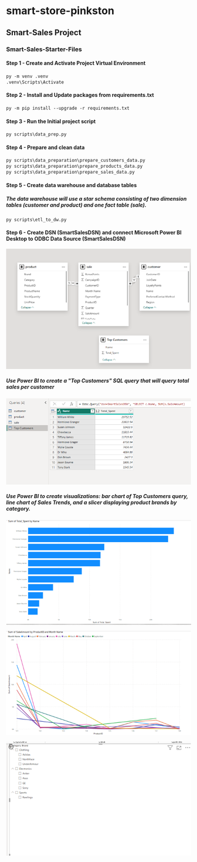 # smart-store-pinkston
## Smart-Sales Project

### Smart-Sales-Starter-Files
#### Step 1 - Create and Activate Project Virtual Environment
```shell
py -m venv .venv
.venv\Scripts\Activate
```

#### Step 2 - Install and Update packages from requirements.txt
```shell
py -m pip install --upgrade -r requirements.txt
```

#### Step 3 - Run the Initial project script
```shell
py scripts\data_prep.py
```

#### Step 4 - Prepare and clean data
```shell
py scripts\data_preparation\prepare_customers_data.py
py scripts\data_preparation\prepare_products_data.py
py scripts\data_preparation\prepare_sales_data.py
```

#### Step 5 - Create data warehouse and database tables
##### The data warehouse will use a star schema consisting of two dimension tables (customer and product) and one fact table (sale).
```shell
py scripts\etl_to_dw.py
```

#### Step 6 - Create DSN (SmartSalesDSN) and connect Microsoft Power BI Desktop to ODBC Data Source (SmartSalesDSN)

![alt text](model_view.png)

##### Use Power BI to create a "Top Customers" SQL query that will query total sales per customer

![alt text](query_results.png)

##### Use Power BI to create visualizations:  bar chart of Top Customers query, line chart of Sales Trends, and a slicer displaying product brands by category.

![alt text](chart1.png)

![alt text](chart2.png)

![alt text](chart3.png)